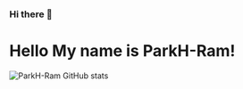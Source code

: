 ### Hi there 👋

# Hello My name is ParkH-Ram! 













![ParkH-Ram GitHub stats](https://github-readme-stats.vercel.app/api?username=ParkH-Ram&show_icons=true&theme=radical)
<!--

[![Solved.ac Profile](http://mazassumnida.wtf/api/v2/generate_badge?boj=백준아이디)](https://solved.ac/백준아이디/)
**ParkH-Ram/ParkH-Ram** is a ✨ _special_ ✨ repository because its `README.md` (this file) appears on your GitHub profile.

Here are some ideas to get you started:

- 🔭 I’m currently working on ...
- 🌱 I’m currently learning ...
- 👯 I’m looking to collaborate on ...
- 🤔 I’m looking for help with ...
- 💬 Ask me about ...
- 📫 How to reach me: h
- 😄 Pronouns: ...
- ⚡ Fun fact: ...
-->
